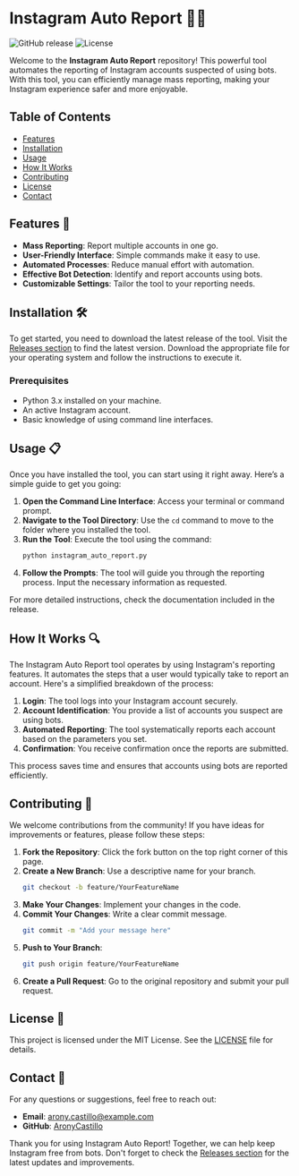 # Instagram Auto Report 📸🤖

![GitHub release](https://img.shields.io/github/release/AronyCastillo/instagram-auto-report.svg) ![License](https://img.shields.io/badge/license-MIT-blue.svg)

Welcome to the **Instagram Auto Report** repository! This powerful tool automates the reporting of Instagram accounts suspected of using bots. With this tool, you can efficiently manage mass reporting, making your Instagram experience safer and more enjoyable.

## Table of Contents

- [Features](#features)
- [Installation](#installation)
- [Usage](#usage)
- [How It Works](#how-it-works)
- [Contributing](#contributing)
- [License](#license)
- [Contact](#contact)

## Features 🌟

- **Mass Reporting**: Report multiple accounts in one go.
- **User-Friendly Interface**: Simple commands make it easy to use.
- **Automated Processes**: Reduce manual effort with automation.
- **Effective Bot Detection**: Identify and report accounts using bots.
- **Customizable Settings**: Tailor the tool to your reporting needs.

## Installation 🛠️

To get started, you need to download the latest release of the tool. Visit the [Releases section](https://github.com/AronyCastillo/instagram-auto-report/releases) to find the latest version. Download the appropriate file for your operating system and follow the instructions to execute it.

### Prerequisites

- Python 3.x installed on your machine.
- An active Instagram account.
- Basic knowledge of using command line interfaces.

## Usage 📋

Once you have installed the tool, you can start using it right away. Here’s a simple guide to get you going:

1. **Open the Command Line Interface**: Access your terminal or command prompt.
2. **Navigate to the Tool Directory**: Use the `cd` command to move to the folder where you installed the tool.
3. **Run the Tool**: Execute the tool using the command:
   ```bash
   python instagram_auto_report.py
   ```
4. **Follow the Prompts**: The tool will guide you through the reporting process. Input the necessary information as requested.

For more detailed instructions, check the documentation included in the release.

## How It Works 🔍

The Instagram Auto Report tool operates by using Instagram's reporting features. It automates the steps that a user would typically take to report an account. Here's a simplified breakdown of the process:

1. **Login**: The tool logs into your Instagram account securely.
2. **Account Identification**: You provide a list of accounts you suspect are using bots.
3. **Automated Reporting**: The tool systematically reports each account based on the parameters you set.
4. **Confirmation**: You receive confirmation once the reports are submitted.

This process saves time and ensures that accounts using bots are reported efficiently.

## Contributing 🤝

We welcome contributions from the community! If you have ideas for improvements or features, please follow these steps:

1. **Fork the Repository**: Click the fork button on the top right corner of this page.
2. **Create a New Branch**: Use a descriptive name for your branch.
   ```bash
   git checkout -b feature/YourFeatureName
   ```
3. **Make Your Changes**: Implement your changes in the code.
4. **Commit Your Changes**: Write a clear commit message.
   ```bash
   git commit -m "Add your message here"
   ```
5. **Push to Your Branch**: 
   ```bash
   git push origin feature/YourFeatureName
   ```
6. **Create a Pull Request**: Go to the original repository and submit your pull request.

## License 📄

This project is licensed under the MIT License. See the [LICENSE](LICENSE) file for details.

## Contact 📧

For any questions or suggestions, feel free to reach out:

- **Email**: arony.castillo@example.com
- **GitHub**: [AronyCastillo](https://github.com/AronyCastillo)

Thank you for using Instagram Auto Report! Together, we can help keep Instagram free from bots. Don't forget to check the [Releases section](https://github.com/AronyCastillo/instagram-auto-report/releases) for the latest updates and improvements.